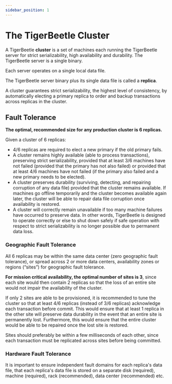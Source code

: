 ```yaml
---
sidebar_position: 1
---
```


# The TigerBeetle Cluster

A TigerBeetle **cluster** is a set of machines each running the TigerBeetle server for strict
serializability, high availability and durability. The TigerBeetle server is a single binary.

Each server operates on a single local data file.

The TigerBeetle server binary plus its single data file is called a **replica**.

A cluster guarantees strict serializability, the highest level of consistency, by automatically
electing a primary replica to order and backup transactions across replicas in the cluster.

## Fault Tolerance

**The optimal, recommended size for any production cluster is 6 replicas.**

Given a cluster of 6 replicas:

- 4/6 replicas are required to elect a new primary if the old primary fails.
- A cluster remains highly available (able to process transactions), preserving strict
  serializability, provided that at least 3/6 machines have not failed (provided that the primary
  has not also failed) or provided that at least 4/6 machines have not failed (if the primary also
  failed and a new primary needs to be elected).
- A cluster preserves durability (surviving, detecting, and repairing corruption of any data file)
  provided that the cluster remains available. If machines go offline temporarily and the cluster
  becomes available again later, the cluster will be able to repair data file corruption once
  availability is restored.
- A cluster will correctly remain unavailable if too many machine failures have occurred to preserve
  data. In other words, TigerBeetle is designed to operate correctly or else to shut down safely if
  safe operation with respect to strict serializability is no longer possible due to permanent data
  loss.

### Geographic Fault Tolerance

All 6 replicas may be within the same data center (zero geographic fault tolerance), or spread
across 2 or more data centers, availability zones or regions (“sites”) for geographic fault
tolerance.

**For mission critical availability, the optimal number of sites is 3**, since each site would then
contain 2 replicas so that the loss of an entire site would not impair the availability of the
cluster.

If only 2 sites are able to be provisioned, it is recommended to tune the cluster so that at least
4/6 replicas (instead of 3/6 replicas) acknowledge each transaction before commit. This would ensure
that at least 1 replica in the other site will preserve data durability in the event that an entire
site is permanently lost. Furthermore, this would ensure that the entire cluster would be able to be
repaired once the lost site is restored.

Sites should preferably be within a few milliseconds of each other, since each transaction must be
replicated across sites before being committed.

### Hardware Fault Tolerance

It is important to ensure independent fault domains for each replica's data file, that each
replica's data file is stored on a separate disk (required), machine (required), rack (recommended),
data center (recommended) etc.
